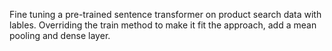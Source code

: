 Fine tuning a pre-trained sentence transformer on product search data with lables. 
Overriding the train method to make it fit the approach, add a mean pooling and dense layer. 
